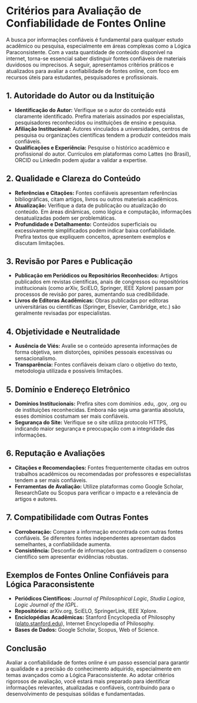 
# Critérios para Avaliação de Confiabilidade de Fontes Online

A busca por informações confiáveis é fundamental para qualquer estudo acadêmico ou pesquisa, especialmente em áreas complexas como a Lógica Paraconsistente. Com a vasta quantidade de conteúdo disponível na internet, torna-se essencial saber distinguir fontes confiáveis de materiais duvidosos ou imprecisos. A seguir, apresentamos critérios práticos e atualizados para avaliar a confiabilidade de fontes online, com foco em recursos úteis para estudantes, pesquisadores e profissionais.



## 1. Autoridade do Autor ou da Instituição

- **Identificação do Autor:** Verifique se o autor do conteúdo está claramente identificado. Prefira materiais assinados por especialistas, pesquisadores reconhecidos ou instituições de ensino e pesquisa.
- **Afiliação Institucional:** Autores vinculados a universidades, centros de pesquisa ou organizações científicas tendem a produzir conteúdos mais confiáveis.
- **Qualificações e Experiência:** Pesquise o histórico acadêmico e profissional do autor. Currículos em plataformas como Lattes (no Brasil), ORCID ou LinkedIn podem ajudar a validar a expertise.



## 2. Qualidade e Clareza do Conteúdo

- **Referências e Citações:** Fontes confiáveis apresentam referências bibliográficas, citam artigos, livros ou outros materiais acadêmicos.
- **Atualização:** Verifique a data de publicação ou atualização do conteúdo. Em áreas dinâmicas, como lógica e computação, informações desatualizadas podem ser problemáticas.
- **Profundidade e Detalhamento:** Conteúdos superficiais ou excessivamente simplificados podem indicar baixa confiabilidade. Prefira textos que expliquem conceitos, apresentem exemplos e discutam limitações.



## 3. Revisão por Pares e Publicação

- **Publicação em Periódicos ou Repositórios Reconhecidos:** Artigos publicados em revistas científicas, anais de congressos ou repositórios institucionais (como arXiv, SciELO, Springer, IEEE Xplore) passam por processos de revisão por pares, aumentando sua credibilidade.
- **Livros de Editoras Acadêmicas:** Obras publicadas por editoras universitárias ou científicas (Springer, Elsevier, Cambridge, etc.) são geralmente revisadas por especialistas.



## 4. Objetividade e Neutralidade

- **Ausência de Viés:** Avalie se o conteúdo apresenta informações de forma objetiva, sem distorções, opiniões pessoais excessivas ou sensacionalismo.
- **Transparência:** Fontes confiáveis deixam claro o objetivo do texto, metodologia utilizada e possíveis limitações.



## 5. Domínio e Endereço Eletrônico

- **Domínios Institucionais:** Prefira sites com domínios .edu, .gov, .org ou de instituições reconhecidas. Embora não seja uma garantia absoluta, esses domínios costumam ser mais confiáveis.
- **Segurança do Site:** Verifique se o site utiliza protocolo HTTPS, indicando maior segurança e preocupação com a integridade das informações.



## 6. Reputação e Avaliações

- **Citações e Recomendações:** Fontes frequentemente citadas em outros trabalhos acadêmicos ou recomendadas por professores e especialistas tendem a ser mais confiáveis.
- **Ferramentas de Avaliação:** Utilize plataformas como Google Scholar, ResearchGate ou Scopus para verificar o impacto e a relevância de artigos e autores.



## 7. Compatibilidade com Outras Fontes

- **Corroboração:** Compare a informação encontrada com outras fontes confiáveis. Se diferentes fontes independentes apresentam dados semelhantes, a confiabilidade aumenta.
- **Consistência:** Desconfie de informações que contradizem o consenso científico sem apresentar evidências robustas.



## Exemplos de Fontes Online Confiáveis para Lógica Paraconsistente

- **Periódicos Científicos:** *Journal of Philosophical Logic*, *Studia Logica*, *Logic Journal of the IGPL*.
- **Repositórios:** arXiv.org, SciELO, SpringerLink, IEEE Xplore.
- **Enciclopédias Acadêmicas:** Stanford Encyclopedia of Philosophy ([plato.stanford.edu](https://plato.stanford.edu/)), Internet Encyclopedia of Philosophy.
- **Bases de Dados:** Google Scholar, Scopus, Web of Science.



## Conclusão

Avaliar a confiabilidade de fontes online é um passo essencial para garantir a qualidade e a precisão do conhecimento adquirido, especialmente em temas avançados como a Lógica Paraconsistente. Ao adotar critérios rigorosos de avaliação, você estará mais preparado para identificar informações relevantes, atualizadas e confiáveis, contribuindo para o desenvolvimento de pesquisas sólidas e fundamentadas.


